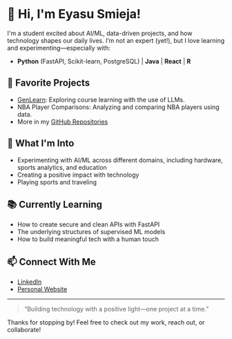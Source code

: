 # 👋 Hi, I'm Eyasu Smieja!

I'm a student excited about AI/ML, data-driven projects, and how technology shapes our daily lives. I’m not an expert (yet!), but I love learning and experimenting—especially with:

- **Python** (FastAPI, Scikit-learn, PostgreSQL) | **Java** | **React** | **R**

## 🚀 Favorite Projects

- [GenLearn](https://github.com/JuicyCrab/GenLearn): Exploring course learning with the use of LLMs.
- NBA Player Comparisons: Analyzing and comparing NBA players using data.
- More in my [GitHub Repositories](https://github.com/JuicyCrab?tab=repositories)

## 🌟 What I'm Into

- Experimenting with AI/ML across different domains, including hardware, sports analytics, and education
- Creating a positive impact with technology
- Playing sports and traveling

## 📚 Currently Learning

- How to create secure and clean APIs with FastAPI
- The underlying structures of supervised ML models
- How to build meaningful tech with a human touch

## 📫 Connect With Me

- [LinkedIn](https://www.linkedin.com/in/eyasusmieja/)
- [Personal Website](https://aboutme-six-sooty.vercel.app/)

---

> “Building technology with a positive light—one project at a time.”  

Thanks for stopping by! Feel free to check out my work, reach out, or collaborate!

